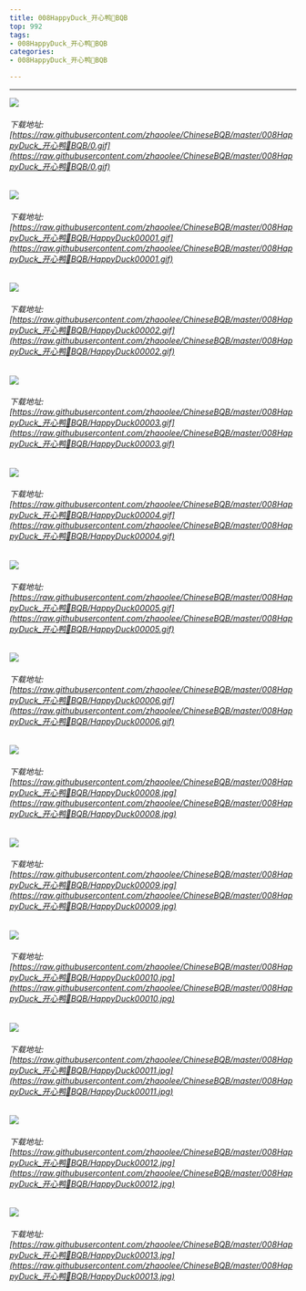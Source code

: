 ```yaml
---
title: 008HappyDuck_开心鸭🐥BQB
top: 992
tags:
- 008HappyDuck_开心鸭🐥BQB
categories:
- 008HappyDuck_开心鸭🐥BQB

---
```


------

<!-- more -->

![](https://raw.githubusercontent.com/zhaoolee/ChineseBQB/master/008HappyDuck_开心鸭🐥BQB/0.gif)
###### 下载地址:[https://raw.githubusercontent.com/zhaoolee/ChineseBQB/master/008HappyDuck_开心鸭🐥BQB/0.gif](https://raw.githubusercontent.com/zhaoolee/ChineseBQB/master/008HappyDuck_开心鸭🐥BQB/0.gif)

![](https://raw.githubusercontent.com/zhaoolee/ChineseBQB/master/008HappyDuck_开心鸭🐥BQB/HappyDuck00001.gif)
###### 下载地址:[https://raw.githubusercontent.com/zhaoolee/ChineseBQB/master/008HappyDuck_开心鸭🐥BQB/HappyDuck00001.gif](https://raw.githubusercontent.com/zhaoolee/ChineseBQB/master/008HappyDuck_开心鸭🐥BQB/HappyDuck00001.gif)

![](https://raw.githubusercontent.com/zhaoolee/ChineseBQB/master/008HappyDuck_开心鸭🐥BQB/HappyDuck00002.gif)
###### 下载地址:[https://raw.githubusercontent.com/zhaoolee/ChineseBQB/master/008HappyDuck_开心鸭🐥BQB/HappyDuck00002.gif](https://raw.githubusercontent.com/zhaoolee/ChineseBQB/master/008HappyDuck_开心鸭🐥BQB/HappyDuck00002.gif)

![](https://raw.githubusercontent.com/zhaoolee/ChineseBQB/master/008HappyDuck_开心鸭🐥BQB/HappyDuck00003.gif)
###### 下载地址:[https://raw.githubusercontent.com/zhaoolee/ChineseBQB/master/008HappyDuck_开心鸭🐥BQB/HappyDuck00003.gif](https://raw.githubusercontent.com/zhaoolee/ChineseBQB/master/008HappyDuck_开心鸭🐥BQB/HappyDuck00003.gif)

![](https://raw.githubusercontent.com/zhaoolee/ChineseBQB/master/008HappyDuck_开心鸭🐥BQB/HappyDuck00004.gif)
###### 下载地址:[https://raw.githubusercontent.com/zhaoolee/ChineseBQB/master/008HappyDuck_开心鸭🐥BQB/HappyDuck00004.gif](https://raw.githubusercontent.com/zhaoolee/ChineseBQB/master/008HappyDuck_开心鸭🐥BQB/HappyDuck00004.gif)

![](https://raw.githubusercontent.com/zhaoolee/ChineseBQB/master/008HappyDuck_开心鸭🐥BQB/HappyDuck00005.gif)
###### 下载地址:[https://raw.githubusercontent.com/zhaoolee/ChineseBQB/master/008HappyDuck_开心鸭🐥BQB/HappyDuck00005.gif](https://raw.githubusercontent.com/zhaoolee/ChineseBQB/master/008HappyDuck_开心鸭🐥BQB/HappyDuck00005.gif)

![](https://raw.githubusercontent.com/zhaoolee/ChineseBQB/master/008HappyDuck_开心鸭🐥BQB/HappyDuck00006.gif)
###### 下载地址:[https://raw.githubusercontent.com/zhaoolee/ChineseBQB/master/008HappyDuck_开心鸭🐥BQB/HappyDuck00006.gif](https://raw.githubusercontent.com/zhaoolee/ChineseBQB/master/008HappyDuck_开心鸭🐥BQB/HappyDuck00006.gif)

![](https://raw.githubusercontent.com/zhaoolee/ChineseBQB/master/008HappyDuck_开心鸭🐥BQB/HappyDuck00008.jpg)
###### 下载地址:[https://raw.githubusercontent.com/zhaoolee/ChineseBQB/master/008HappyDuck_开心鸭🐥BQB/HappyDuck00008.jpg](https://raw.githubusercontent.com/zhaoolee/ChineseBQB/master/008HappyDuck_开心鸭🐥BQB/HappyDuck00008.jpg)

![](https://raw.githubusercontent.com/zhaoolee/ChineseBQB/master/008HappyDuck_开心鸭🐥BQB/HappyDuck00009.jpg)
###### 下载地址:[https://raw.githubusercontent.com/zhaoolee/ChineseBQB/master/008HappyDuck_开心鸭🐥BQB/HappyDuck00009.jpg](https://raw.githubusercontent.com/zhaoolee/ChineseBQB/master/008HappyDuck_开心鸭🐥BQB/HappyDuck00009.jpg)

![](https://raw.githubusercontent.com/zhaoolee/ChineseBQB/master/008HappyDuck_开心鸭🐥BQB/HappyDuck00010.jpg)
###### 下载地址:[https://raw.githubusercontent.com/zhaoolee/ChineseBQB/master/008HappyDuck_开心鸭🐥BQB/HappyDuck00010.jpg](https://raw.githubusercontent.com/zhaoolee/ChineseBQB/master/008HappyDuck_开心鸭🐥BQB/HappyDuck00010.jpg)

![](https://raw.githubusercontent.com/zhaoolee/ChineseBQB/master/008HappyDuck_开心鸭🐥BQB/HappyDuck00011.jpg)
###### 下载地址:[https://raw.githubusercontent.com/zhaoolee/ChineseBQB/master/008HappyDuck_开心鸭🐥BQB/HappyDuck00011.jpg](https://raw.githubusercontent.com/zhaoolee/ChineseBQB/master/008HappyDuck_开心鸭🐥BQB/HappyDuck00011.jpg)

![](https://raw.githubusercontent.com/zhaoolee/ChineseBQB/master/008HappyDuck_开心鸭🐥BQB/HappyDuck00012.jpg)
###### 下载地址:[https://raw.githubusercontent.com/zhaoolee/ChineseBQB/master/008HappyDuck_开心鸭🐥BQB/HappyDuck00012.jpg](https://raw.githubusercontent.com/zhaoolee/ChineseBQB/master/008HappyDuck_开心鸭🐥BQB/HappyDuck00012.jpg)

![](https://raw.githubusercontent.com/zhaoolee/ChineseBQB/master/008HappyDuck_开心鸭🐥BQB/HappyDuck00013.jpg)
###### 下载地址:[https://raw.githubusercontent.com/zhaoolee/ChineseBQB/master/008HappyDuck_开心鸭🐥BQB/HappyDuck00013.jpg](https://raw.githubusercontent.com/zhaoolee/ChineseBQB/master/008HappyDuck_开心鸭🐥BQB/HappyDuck00013.jpg)

